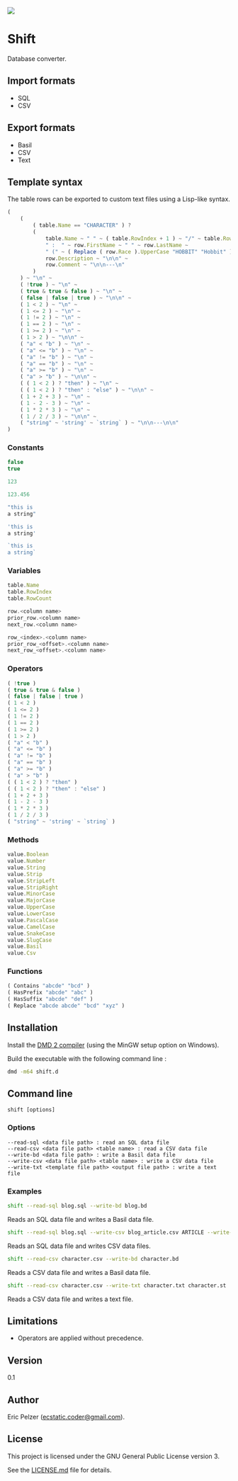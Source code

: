 ![](https://github.com/senselogic/SHIFT/blob/master/LOGO/shift.png)

# Shift

Database converter.

## Import formats

*   SQL
*   CSV

## Export formats

*   Basil
*   CSV
*   Text

## Template syntax

The table rows can be exported to custom text files using a Lisp-like syntax.

```javascript
(
    (
        ( table.Name == "CHARACTER" ) ?
        (
            table.Name ~ " " ~ ( table.RowIndex + 1 ) ~ "/" ~ table.RowCount ~
            " :  " ~ row.FirstName ~ " " ~ row.LastName ~
            " (" ~ ( Replace ( row.Race ).UpperCase "HOBBIT" "Hobbit" ) ~ ")\n\n" ~
            row.Description ~ "\n\n" ~
            row.Comment ~ "\n\n---\n"
        )
    ) ~ "\n" ~
    ( !true ) ~ "\n" ~
    ( true & true & false ) ~ "\n" ~
    ( false | false | true ) ~ "\n\n" ~
    ( 1 < 2 ) ~ "\n" ~
    ( 1 <= 2 ) ~ "\n" ~
    ( 1 != 2 ) ~ "\n" ~
    ( 1 == 2 ) ~ "\n" ~
    ( 1 >= 2 ) ~ "\n" ~
    ( 1 > 2 ) ~ "\n\n" ~
    ( "a" < "b" ) ~ "\n" ~
    ( "a" <= "b" ) ~ "\n" ~
    ( "a" != "b" ) ~ "\n" ~
    ( "a" == "b" ) ~ "\n" ~
    ( "a" >= "b" ) ~ "\n" ~
    ( "a" > "b" ) ~ "\n\n" ~
    ( ( 1 < 2 ) ? "then" ) ~ "\n" ~
    ( ( 1 < 2 ) ? "then" : "else" ) ~ "\n\n" ~
    ( 1 + 2 + 3 ) ~ "\n" ~
    ( 1 - 2 - 3 ) ~ "\n" ~
    ( 1 * 2 * 3 ) ~ "\n" ~
    ( 1 / 2 / 3 ) ~ "\n\n" ~
    ( "string" ~ 'string' ~ `string` ) ~ "\n\n---\n\n"
)
```

### Constants

```javascript
false
true

123

123.456

"this is
a string"

'this is
a string'

`this is
a string`
```

### Variables

```javascript
table.Name
table.RowIndex
table.RowCount

row.<column name>
prior_row.<column name>
next_row.<column name>

row_<index>.<column name>
prior_row_<offset>.<column name>
next_row_<offset>.<column name>
```

### Operators

```javascript
( !true )
( true & true & false )
( false | false | true )
( 1 < 2 )
( 1 <= 2 )
( 1 != 2 )
( 1 == 2 )
( 1 >= 2 )
( 1 > 2 )
( "a" < "b" )
( "a" <= "b" )
( "a" != "b" )
( "a" == "b" )
( "a" >= "b" )
( "a" > "b" )
( ( 1 < 2 ) ? "then" )
( ( 1 < 2 ) ? "then" : "else" )
( 1 + 2 + 3 )
( 1 - 2 - 3 )
( 1 * 2 * 3 )
( 1 / 2 / 3 )
( "string" ~ 'string' ~ `string` )
```

### Methods

```javascript
value.Boolean
value.Number
value.String
value.Strip
value.StripLeft
value.StripRight
value.MinorCase
value.MajorCase
value.UpperCase
value.LowerCase
value.PascalCase
value.CamelCase
value.SnakeCase
value.SlugCase
value.Basil
value.Csv
```

### Functions

```javascript
( Contains "abcde" "bcd" )
( HasPrefix "abcde" "abc" )
( HasSuffix "abcde" "def" )
( Replace "abcde abcde" "bcd" "xyz" )
```

## Installation

Install the [DMD 2 compiler](https://dlang.org/download.html) (using the MinGW setup option on Windows).

Build the executable with the following command line :

```bash
dmd -m64 shift.d
```

## Command line

```
shift [options]
```

### Options

```
--read-sql <data file path> : read an SQL data file
--read-csv <data file path> <table name> : read a CSV data file
--write-bd <data file path> : write a Basil data file
--write-csv <data file path> <table name> : write a CSV data file
--write-txt <template file path> <output file path> : write a text file
```

### Examples

```bash
shift --read-sql blog.sql --write-bd blog.bd
```

Reads an SQL data file and writes a Basil data file.

```bash
shift --read-sql blog.sql --write-csv blog_article.csv ARTICLE --write-csv blog_comment.csv COMMENT
```

Reads an SQL data file and writes CSV data files.

```bash
shift --read-csv character.csv --write-bd character.bd
```

Reads a CSV data file and writes a Basil data file.

```bash
shift --read-csv character.csv --write-txt character.txt character.st
```

Reads a CSV data file and writes a text file.

## Limitations

*   Operators are applied without precedence.

## Version

0.1

## Author

Eric Pelzer (ecstatic.coder@gmail.com).

## License

This project is licensed under the GNU General Public License version 3.

See the [LICENSE.md](LICENSE.md) file for details.
